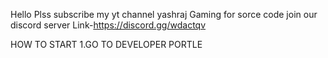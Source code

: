 Hello Plss subscribe my yt channel yashraj Gaming
for sorce code join our discord server
Link-https://discord.gg/wdactqv

HOW TO START
1.GO TO DEVELOPER PORTLE 